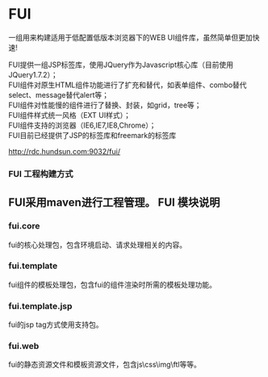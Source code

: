 FUI
===

一组用来构建适用于低配置低版本浏览器下的WEB UI组件库，虽然简单但更加快速!<br>

  FUI提供一组JSP标签库，使用JQuery作为Javascript核心库（目前使用JQuery1.7.2）；<br>
  FUI组件对原生HTML组件功能进行了扩充和替代，如表单组件、combo替代select、message替代alert等；<br>
  FUI组件对性能慢的组件进行了替换、封装，如grid，tree等；<br>
  FUI组件样式统一风格（EXT UI样式）；<br>
  FUI组件支持的浏览器（IE6,IE7,IE8,Chrome）；<br>
  FUI目前已经提供了JSP的标签库和freemark的标签库<br>

http://rdc.hundsun.com:9032/fui/
### FUI 工程构建方式
FUI采用maven进行工程管理。
FUI 模块说明
---
### fui.core
fui的核心处理包，包含环境启动、请求处理相关的内容。
### fui.template
fui组件的模板处理包，包含fui的组件渲染时所需的模板处理功能。
### fui.template.jsp
fui的jsp tag方式使用支持包。
### fui.web
fui的静态资源文件和模板资源文件，包含js\css\img\ftl等等。


